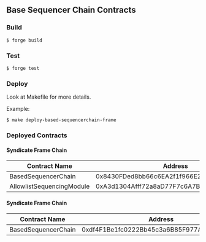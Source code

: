 ## Base Sequencer Chain Contracts

### Build

```shell
$ forge build
```

### Test

```shell
$ forge test
```

### Deploy

Look at Makefile for more details.

Example:

```shell
$ make deploy-based-sequencerchain-frame
```

### Deployed Contracts

#### Syndicate Frame Chain

| Contract Name             | Address                                    |
| ------------------------- | ------------------------------------------ |
| BasedSequencerChain       | 0x8430FDed8bb66c6EA2f1f966E2abF9D481eEF418 |
| AllowlistSequencingModule | 0xA3d1304Afff72a8aD77F7c6A7B0c18d63629062d |

#### Syndicate Frame Chain

| Contract Name       | Address                                    |
| ------------------- | ------------------------------------------ |
| BasedSequencerChain | 0xdf4F1Be1fc0222Bb45c3a6B85F977AC89f49a9C5 |
